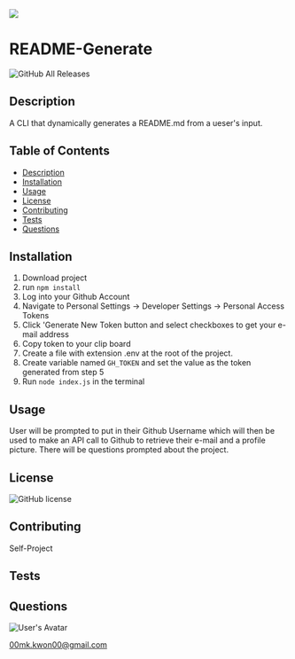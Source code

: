 <img src="https://media.giphy.com/media/d5T0xftVwvtDZYKHqA/giphy.gif" width:1000 height:800>

   # README-Generate
  ![GitHub All Releases](https://img.shields.io/github/downloads/MK-Kwon/README-Generate/total)
  
  ## Description
  
  A CLI that dynamically generates a README.md from a ueser's input.
  
  
  ## Table of Contents
  * [Description](##Description)
  * [Installation](##Installation)
  * [Usage](##Usage)
  * [License](##License)
  * [Contributing](##Contributing)
  * [Tests](##Tests)
  * [Questions](##Questions)
  
  
  ## Installation
  
  1. Download project 
  2. run ```npm install``` 
  3. Log into your Github Account 
  4. Navigate to Personal Settings -> Developer Settings -> Personal Access Tokens 
  5. Click 'Generate New Token button and select checkboxes to get your e-mail address 
  6. Copy token to your clip board 
  7. Create a file with extension .env at the root of the project. 
  8. Create variable named ```GH_TOKEN``` and set the value as the token generated from step 5 
  9. Run ```node index.js``` in the terminal
  
  
  ## Usage
  
  User will be prompted to put in their Github Username which will then be used to make an API call to Github to retrieve their e-mail and a profile picture. There will be questions prompted about the project.
  
  
  ## License
  
  ![GitHub license](https://img.shields.io/badge/license-MIT-blue.svg)
  
  
  ## Contributing
  
  Self-Project
  
  
  ## Tests
  
  
  
  
  ## Questions
   
   ![User's Avatar](https://avatars1.githubusercontent.com/u/61897671?u=3da33e30c0f2a109c16120e650da047b8c6ba75c&v=4s=50)
   
   00mk.kwon00@gmail.com
 
